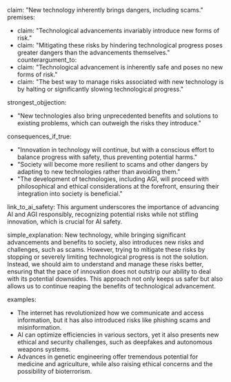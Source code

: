 claim: "New technology inherently brings dangers, including scams."
premises:
  - claim: "Technological advancements invariably introduce new forms of risk."
  - claim: "Mitigating these risks by hindering technological progress poses greater dangers than the advancements themselves."
counterargument_to:
  - claim: "Technological advancement is inherently safe and poses no new forms of risk."
  - claim: "The best way to manage risks associated with new technology is by halting or significantly slowing technological progress."

strongest_objjection:
  - "New technologies also bring unprecedented benefits and solutions to existing problems, which can outweigh the risks they introduce."

consequences_if_true:
  - "Innovation in technology will continue, but with a conscious effort to balance progress with safety, thus preventing potential harms."
  - "Society will become more resilient to scams and other dangers by adapting to new technologies rather than avoiding them."
  - "The development of technologies, including AGI, will proceed with philosophical and ethical considerations at the forefront, ensuring their integration into society is beneficial."

link_to_ai_safety: This argument underscores the importance of advancing AI and AGI responsibly, recognizing potential risks while not stifling innovation, which is crucial for AI safety.

simple_explanation: New technology, while bringing significant advancements and benefits to society, also introduces new risks and challenges, such as scams. However, trying to mitigate these risks by stopping or severely limiting technological progress is not the solution. Instead, we should aim to understand and manage these risks better, ensuring that the pace of innovation does not outstrip our ability to deal with its potential downsides. This approach not only keeps us safer but also allows us to continue reaping the benefits of technological advancement.

examples:
  - The internet has revolutionized how we communicate and access information, but it has also introduced risks like phishing scams and misinformation.
  - AI can optimize efficiencies in various sectors, yet it also presents new ethical and security challenges, such as deepfakes and autonomous weapons systems.
  - Advances in genetic engineering offer tremendous potential for medicine and agriculture, while also raising ethical concerns and the possibility of bioterrorism.